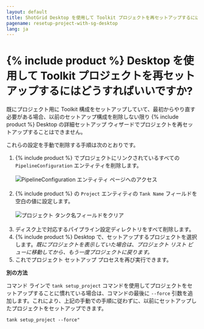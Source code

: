 ```yaml
---
layout: default
title: ShotGrid Desktop を使用して Toolkit プロジェクトを再セットアップするにはどうすればいいですか?
pagename: resetup-project-with-sg-desktop
lang: ja
---
```


# {% include product %} Desktop を使用して Toolkit プロジェクトを再セットアップするにはどうすればいいですか?

既にプロジェクト用に Toolkit 構成をセットアップしていて、最初からやり直す必要がある場合、以前のセットアップ構成を削除しない限り {% include product %} Desktop の詳細セットアップ ウィザードでプロジェクトを再セットアップすることはできません。

これらの設定を手動で削除する手順は次のとおりです。

1. {% include product %} でプロジェクトにリンクされているすべての `PipelineConfiguration` エンティティを削除します。<br/><br/>![PipelineConfiguration エンティティ ページへのアクセス](images/pipeline-configuration-entity-page.png)<br/><br/>
2. {% include product %} の `Project` エンティティの `Tank Name` フィールドを空白の値に設定します。<br/><br/>![プロジェクト タンク名フィールドをクリア](images/clear-project-tank-name.png)<br/><br/>
3. ディスク上で対応するパイプライン設定ディレクトリをすべて削除します。
4. {% include product %} Desktop で、セットアップするプロジェクトを選択します。*既にプロジェクトを表示していた場合は、プロジェクト リスト ビューに移動してから、もう一度プロジェクトに戻ります。*
6. これでプロジェクト セットアップ プロセスを再び実行できます。

**別の方法**

コマンド ラインで `tank setup_project` コマンドを使用してプロジェクトをセットアップすることに慣れている場合は、コマンドの最後に `--force` 引数を追加します。これにより、上記の手動での手順に従わずに、以前にセットアップしたプロジェクトをセットアップできます。

    tank setup_project --force"


